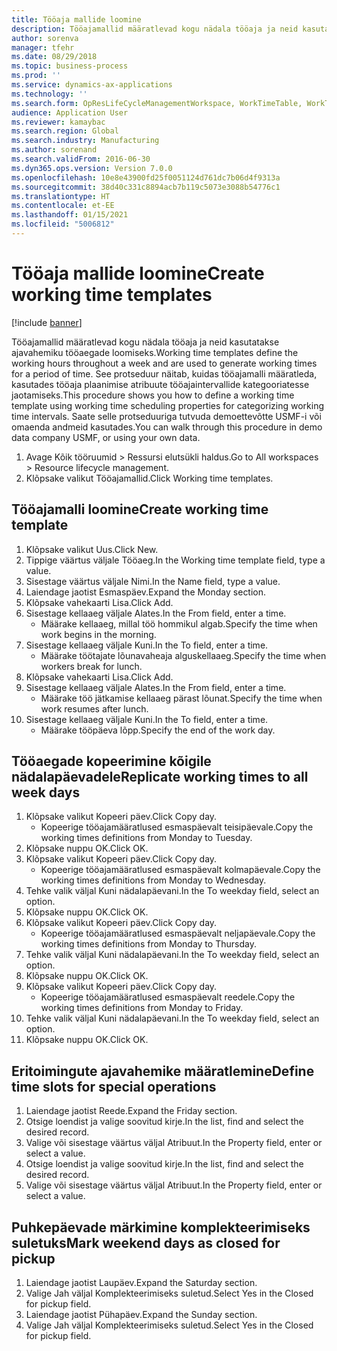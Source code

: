 ```yaml
---
title: Tööaja mallide loomine
description: Tööajamallid määratlevad kogu nädala tööaja ja neid kasutatakse ajavahemiku tööaegade loomiseks.
author: sorenva
manager: tfehr
ms.date: 08/29/2018
ms.topic: business-process
ms.prod: ''
ms.service: dynamics-ax-applications
ms.technology: ''
ms.search.form: OpResLifeCycleManagementWorkspace, WorkTimeTable, WorkTimeCopyDayDialog, WorkPeriodTemplate
audience: Application User
ms.reviewer: kamaybac
ms.search.region: Global
ms.search.industry: Manufacturing
ms.author: sorenand
ms.search.validFrom: 2016-06-30
ms.dyn365.ops.version: Version 7.0.0
ms.openlocfilehash: 10e8e43900fd25f0051124d761dc7b06d4f9313a
ms.sourcegitcommit: 38d40c331c8894acb7b119c5073e3088b54776c1
ms.translationtype: HT
ms.contentlocale: et-EE
ms.lasthandoff: 01/15/2021
ms.locfileid: "5006812"
---
```

# <a name="create-working-time-templates"></a><span data-ttu-id="0c64a-103">Tööaja mallide loomine</span><span class="sxs-lookup"><span data-stu-id="0c64a-103">Create working time templates</span></span>

[!include [banner](../../includes/banner.md)]

<span data-ttu-id="0c64a-104">Tööajamallid määratlevad kogu nädala tööaja ja neid kasutatakse ajavahemiku tööaegade loomiseks.</span><span class="sxs-lookup"><span data-stu-id="0c64a-104">Working time templates define the working hours throughout a week and are used to generate working times for a period of time.</span></span> <span data-ttu-id="0c64a-105">See protseduur näitab, kuidas tööajamalli määratleda, kasutades tööaja plaanimise atribuute tööajaintervallide kategooriatesse jaotamiseks.</span><span class="sxs-lookup"><span data-stu-id="0c64a-105">This procedure shows you how to define a working time template using working time scheduling properties for categorizing working time intervals.</span></span> <span data-ttu-id="0c64a-106">Saate selle protseduuriga tutvuda demoettevõtte USMF-i või omaenda andmeid kasutades.</span><span class="sxs-lookup"><span data-stu-id="0c64a-106">You can walk through this procedure in demo data company USMF, or using your own data.</span></span>

1. <span data-ttu-id="0c64a-107">Avage Kõik tööruumid > Ressursi elutsükli haldus.</span><span class="sxs-lookup"><span data-stu-id="0c64a-107">Go to All workspaces > Resource lifecycle management.</span></span>
2. <span data-ttu-id="0c64a-108">Klõpsake valikut Tööajamallid.</span><span class="sxs-lookup"><span data-stu-id="0c64a-108">Click Working time templates.</span></span>

## <a name="create-working-time-template"></a><span data-ttu-id="0c64a-109">Tööajamalli loomine</span><span class="sxs-lookup"><span data-stu-id="0c64a-109">Create working time template</span></span>
1. <span data-ttu-id="0c64a-110">Klõpsake valikut Uus.</span><span class="sxs-lookup"><span data-stu-id="0c64a-110">Click New.</span></span>
2. <span data-ttu-id="0c64a-111">Tippige väärtus väljale Tööaeg.</span><span class="sxs-lookup"><span data-stu-id="0c64a-111">In the Working time template field, type a value.</span></span>
3. <span data-ttu-id="0c64a-112">Sisestage väärtus väljale Nimi.</span><span class="sxs-lookup"><span data-stu-id="0c64a-112">In the Name field, type a value.</span></span>
4. <span data-ttu-id="0c64a-113">Laiendage jaotist Esmaspäev.</span><span class="sxs-lookup"><span data-stu-id="0c64a-113">Expand the Monday section.</span></span>
5. <span data-ttu-id="0c64a-114">Klõpsake vahekaarti Lisa.</span><span class="sxs-lookup"><span data-stu-id="0c64a-114">Click Add.</span></span>
6. <span data-ttu-id="0c64a-115">Sisestage kellaaeg väljale Alates.</span><span class="sxs-lookup"><span data-stu-id="0c64a-115">In the From field, enter a time.</span></span>
    * <span data-ttu-id="0c64a-116">Määrake kellaaeg, millal töö hommikul algab.</span><span class="sxs-lookup"><span data-stu-id="0c64a-116">Specify the time when work begins in the morning.</span></span>  
7. <span data-ttu-id="0c64a-117">Sisestage kellaaeg väljale Kuni.</span><span class="sxs-lookup"><span data-stu-id="0c64a-117">In the To field, enter a time.</span></span>
    * <span data-ttu-id="0c64a-118">Määrake töötajate lõunavaheaja alguskellaaeg.</span><span class="sxs-lookup"><span data-stu-id="0c64a-118">Specify the time when workers break for lunch.</span></span>  
8. <span data-ttu-id="0c64a-119">Klõpsake vahekaarti Lisa.</span><span class="sxs-lookup"><span data-stu-id="0c64a-119">Click Add.</span></span>
9. <span data-ttu-id="0c64a-120">Sisestage kellaaeg väljale Alates.</span><span class="sxs-lookup"><span data-stu-id="0c64a-120">In the From field, enter a time.</span></span>
    * <span data-ttu-id="0c64a-121">Määrake töö jätkamise kellaaeg pärast lõunat.</span><span class="sxs-lookup"><span data-stu-id="0c64a-121">Specify the time when work resumes after lunch.</span></span>  
10. <span data-ttu-id="0c64a-122">Sisestage kellaaeg väljale Kuni.</span><span class="sxs-lookup"><span data-stu-id="0c64a-122">In the To field, enter a time.</span></span>
    * <span data-ttu-id="0c64a-123">Määrake tööpäeva lõpp.</span><span class="sxs-lookup"><span data-stu-id="0c64a-123">Specify the end of the work day.</span></span>  

## <a name="replicate-working-times-to-all-week-days"></a><span data-ttu-id="0c64a-124">Tööaegade kopeerimine kõigile nädalapäevadele</span><span class="sxs-lookup"><span data-stu-id="0c64a-124">Replicate working times to all week days</span></span>
1. <span data-ttu-id="0c64a-125">Klõpsake valikut Kopeeri päev.</span><span class="sxs-lookup"><span data-stu-id="0c64a-125">Click Copy day.</span></span>
    * <span data-ttu-id="0c64a-126">Kopeerige tööajamääratlused esmaspäevalt teisipäevale.</span><span class="sxs-lookup"><span data-stu-id="0c64a-126">Copy the working times definitions from Monday to Tuesday.</span></span>  
2. <span data-ttu-id="0c64a-127">Klõpsake nuppu OK.</span><span class="sxs-lookup"><span data-stu-id="0c64a-127">Click OK.</span></span>
3. <span data-ttu-id="0c64a-128">Klõpsake valikut Kopeeri päev.</span><span class="sxs-lookup"><span data-stu-id="0c64a-128">Click Copy day.</span></span>
    * <span data-ttu-id="0c64a-129">Kopeerige tööajamääratlused esmaspäevalt kolmapäevale.</span><span class="sxs-lookup"><span data-stu-id="0c64a-129">Copy the working times definitions from Monday to Wednesday.</span></span>  
4. <span data-ttu-id="0c64a-130">Tehke valik väljal Kuni nädalapäevani.</span><span class="sxs-lookup"><span data-stu-id="0c64a-130">In the To weekday field, select an option.</span></span>
5. <span data-ttu-id="0c64a-131">Klõpsake nuppu OK.</span><span class="sxs-lookup"><span data-stu-id="0c64a-131">Click OK.</span></span>
6. <span data-ttu-id="0c64a-132">Klõpsake valikut Kopeeri päev.</span><span class="sxs-lookup"><span data-stu-id="0c64a-132">Click Copy day.</span></span>
    * <span data-ttu-id="0c64a-133">Kopeerige tööajamääratlused esmaspäevalt neljapäevale.</span><span class="sxs-lookup"><span data-stu-id="0c64a-133">Copy the working times definitions from Monday to Thursday.</span></span>  
7. <span data-ttu-id="0c64a-134">Tehke valik väljal Kuni nädalapäevani.</span><span class="sxs-lookup"><span data-stu-id="0c64a-134">In the To weekday field, select an option.</span></span>
8. <span data-ttu-id="0c64a-135">Klõpsake nuppu OK.</span><span class="sxs-lookup"><span data-stu-id="0c64a-135">Click OK.</span></span>
9. <span data-ttu-id="0c64a-136">Klõpsake valikut Kopeeri päev.</span><span class="sxs-lookup"><span data-stu-id="0c64a-136">Click Copy day.</span></span>
    * <span data-ttu-id="0c64a-137">Kopeerige tööajamääratlused esmaspäevalt reedele.</span><span class="sxs-lookup"><span data-stu-id="0c64a-137">Copy the working times definitions from Monday to Friday.</span></span>  
10. <span data-ttu-id="0c64a-138">Tehke valik väljal Kuni nädalapäevani.</span><span class="sxs-lookup"><span data-stu-id="0c64a-138">In the To weekday field, select an option.</span></span>
11. <span data-ttu-id="0c64a-139">Klõpsake nuppu OK.</span><span class="sxs-lookup"><span data-stu-id="0c64a-139">Click OK.</span></span>

## <a name="define-time-slots-for-special-operations"></a><span data-ttu-id="0c64a-140">Eritoimingute ajavahemike määratlemine</span><span class="sxs-lookup"><span data-stu-id="0c64a-140">Define time slots for special operations</span></span>
1. <span data-ttu-id="0c64a-141">Laiendage jaotist Reede.</span><span class="sxs-lookup"><span data-stu-id="0c64a-141">Expand the Friday section.</span></span>
2. <span data-ttu-id="0c64a-142">Otsige loendist ja valige soovitud kirje.</span><span class="sxs-lookup"><span data-stu-id="0c64a-142">In the list, find and select the desired record.</span></span>
3. <span data-ttu-id="0c64a-143">Valige või sisestage väärtus väljal Atribuut.</span><span class="sxs-lookup"><span data-stu-id="0c64a-143">In the Property field, enter or select a value.</span></span>
4. <span data-ttu-id="0c64a-144">Otsige loendist ja valige soovitud kirje.</span><span class="sxs-lookup"><span data-stu-id="0c64a-144">In the list, find and select the desired record.</span></span>
5. <span data-ttu-id="0c64a-145">Valige või sisestage väärtus väljal Atribuut.</span><span class="sxs-lookup"><span data-stu-id="0c64a-145">In the Property field, enter or select a value.</span></span>

## <a name="mark-weekend-days-as-closed-for-pickup"></a><span data-ttu-id="0c64a-146">Puhkepäevade märkimine komplekteerimiseks suletuks</span><span class="sxs-lookup"><span data-stu-id="0c64a-146">Mark weekend days as closed for pickup</span></span>
1. <span data-ttu-id="0c64a-147">Laiendage jaotist Laupäev.</span><span class="sxs-lookup"><span data-stu-id="0c64a-147">Expand the Saturday section.</span></span>
2. <span data-ttu-id="0c64a-148">Valige Jah väljal Komplekteerimiseks suletud.</span><span class="sxs-lookup"><span data-stu-id="0c64a-148">Select Yes in the Closed for pickup field.</span></span>
3. <span data-ttu-id="0c64a-149">Laiendage jaotist Pühapäev.</span><span class="sxs-lookup"><span data-stu-id="0c64a-149">Expand the Sunday section.</span></span>
4. <span data-ttu-id="0c64a-150">Valige Jah väljal Komplekteerimiseks suletud.</span><span class="sxs-lookup"><span data-stu-id="0c64a-150">Select Yes in the Closed for pickup field.</span></span>

